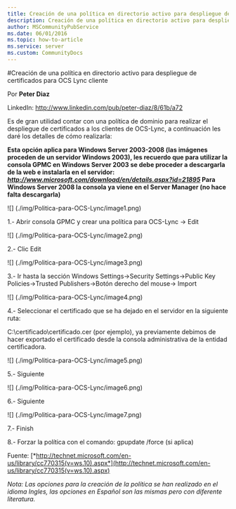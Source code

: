 ```yaml
---
title: Creación de una política en directorio activo para despliegue de certificados para OCS Lync cliente
description: Creación de una política en directorio activo para despliegue de certificados para OCS Lync cliente
author: MSCommunityPubService
ms.date: 06/01/2016
ms.topic: how-to-article
ms.service: server
ms.custom: CommunityDocs
---
```







#Creación de una política en directorio activo para despliegue de certificados para OCS Lync cliente

Por **Peter Diaz**


LinkedIn: <http://www.linkedin.com/pub/peter-diaz/8/61b/a72>


Es de gran utilidad contar con una política de dominio para realizar el
despliegue de certificados a los clientes de OCS-Lync, a continuación
les daré los detalles de cómo realizarla:

**Esta opción aplica para Windows Server 2003-2008 (las imágenes
proceden de un servidor Windows 2003), les recuerdo que para utilizar la
consola GPMC en Windows Server 2003 se debe proceder a descargarla de la
web e instalarla en el servidor:**
***http://www.microsoft.com/download/en/details.aspx?id=21895* Para
Windows Server 2008 la consola ya viene en el Server Manager (no hace
falta descargarla)**


![] (./img/Politica-para-OCS-Lync/image1.png)

1.- Abrir consola GPMC y crear una política para OCS-Lync -&gt; Edit


![] (./img/Politica-para-OCS-Lync/image2.png)

2.- Clic Edit


![] (./img/Politica-para-OCS-Lync/image3.png)

3.- Ir hasta la sección Windows Settings-&gt;Security
Settings-&gt;Public Key Policies-&gt;Trusted Publishers-&gt;Botón
derecho del mouse-&gt; Import


![] (./img/Politica-para-OCS-Lync/image4.png)

4.- Seleccionar el certificado que se ha dejado en el servidor en la
siguiente ruta:

C:\\certificado\\certificado.cer (por ejemplo), ya previamente debimos
de hacer exportado el certificado desde la consola administrativa de la
entidad certificadora.


![] (./img/Politica-para-OCS-Lync/image5.png)

5.- Siguiente


![] (./img/Politica-para-OCS-Lync/image6.png)

6.- Siguiente


![] (./img/Politica-para-OCS-Lync/image7.png)

7.- Finish

8.- Forzar la política con el comando: gpupdate /force (si aplica)

Fuente:
[*http://technet.microsoft.com/en-us/library/cc770315(v=ws.10).aspx*](http://technet.microsoft.com/en-us/library/cc770315(v=ws.10).aspx)

*Nota: Las opciones para la creación de la política se han realizado en
el idioma Ingles, las opciones en Español son las mismas pero con
diferente literatura.*



